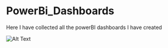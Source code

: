 # PowerBi_Dashboards
Here I have collected all the powerBI dashboards I have created

![Alt Text](https://[link_to_your_image.jpg](https://github.com/PetyaPetrova96/PowerBi_Dashboards/blob/main/maven_market.png))

